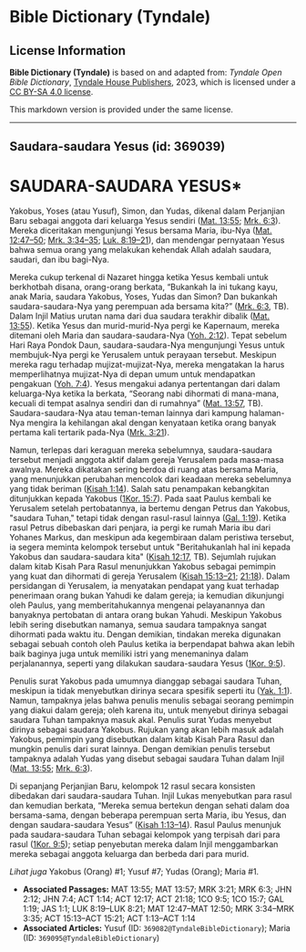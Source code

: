 # Bible Dictionary (Tyndale)

## License Information

**Bible Dictionary (Tyndale)** is based on and adapted from: _Tyndale Open Bible Dictionary_, [Tyndale House Publishers](https://tyndaleopenresources.com/), 2023, which is licensed under a [CC BY-SA 4.0 license](https://creativecommons.org/licenses/by-sa/4.0/legalcode.en).

This markdown version is provided under the same license.



--------------------------------

## Saudara-saudara Yesus (id: 369039)

SAUDARA\-SAUDARA YESUS\*
========================

Yakobus, Yoses (atau Yusuf), Simon, dan Yudas, dikenal dalam Perjanjian Baru sebagai anggota dari keluarga Yesus sendiri ([Mat. 13:55](https://ref.ly/Matt13:55); [Mrk. 6:3](https://ref.ly/Mark6:3)). Mereka diceritakan mengunjungi Yesus bersama Maria, ibu\-Nya ([Mat. 12:47–50](https://ref.ly/Matt12:47-Matt12:50); [Mrk. 3:34–35](https://ref.ly/Mark3:34-Mark3:35); [Luk. 8:19–21](https://ref.ly/Luke8:19-Luke8:21)), dan mendengar pernyataan Yesus bahwa semua orang yang melakukan kehendak Allah adalah saudara, saudari, dan ibu bagi\-Nya.

Mereka cukup terkenal di Nazaret hingga ketika Yesus kembali untuk berkhotbah disana, orang\-orang berkata, “Bukankah Ia ini tukang kayu, anak Maria, saudara Yakobus, Yoses, Yudas dan Simon? Dan bukankah saudara\-saudara\-Nya yang perempuan ada bersama kita?” ([Mrk. 6:3](https://ref.ly/Mark6:3), TB). Dalam Injil Matius urutan nama dari dua saudara terakhir dibalik ([Mat. 13:55](https://ref.ly/Matt13:55)). Ketika Yesus dan murid\-murid\-Nya pergi ke Kapernaum, mereka ditemani oleh Maria dan saudara\-saudara\-Nya ([Yoh. 2:12](https://ref.ly/John2:12)). Tepat sebelum Hari Raya Pondok Daun, saudara\-saudara\-Nya mengunjungi Yesus untuk membujuk\-Nya pergi ke Yerusalem untuk perayaan tersebut. Meskipun mereka ragu terhadap mujizat\-mujizat\-Nya, mereka mengatakan Ia harus memperlihatnya mujizat\-Nya di depan umum untuk mendapatkan pengakuan ([Yoh. 7:4](https://ref.ly/John7:4)). Yesus mengakui adanya pertentangan dari dalam keluarga\-Nya ketika Ia berkata, “Seorang nabi dihormati di mana\-mana, kecuali di tempat asalnya sendiri dan di rumahnya” ([Mat. 13:57](https://ref.ly/Matt13:57), TB). Saudara\-saudara\-Nya atau teman\-teman lainnya dari kampung halaman\-Nya mengira Ia kehilangan akal dengan kenyataan ketika orang banyak pertama kali tertarik pada\-Nya ([Mrk. 3:21](https://ref.ly/Mark3:21)).

Namun, terlepas dari keraguan mereka sebelumnya, saudara\-saudara tersebut menjadi anggota aktif dalam gereja Yerusalem pada masa\-masa awalnya. Mereka dikatakan sering berdoa di ruang atas bersama Maria, yang menunjukkan perubahan mencolok dari keadaan mereka sebelumnya yang tidak beriman ([Kisah 1:14](https://ref.ly/Acts1:14)). Salah satu penampakan kebangkitan ditunjukkan kepada Yakobus ([1Kor. 15:7](https://ref.ly/1Cor15:7)). Pada saat Paulus kembali ke Yerusalem setelah pertobatannya, ia bertemu dengan Petrus dan Yakobus, "saudara Tuhan," tetapi tidak dengan rasul\-rasul lainnya ([Gal. 1:19](https://ref.ly/Gal1:19)). Ketika rasul Petrus dibebaskan dari penjara, ia pergi ke rumah Maria ibu dari Yohanes Markus, dan meskipun ada kegembiraan dalam peristiwa tersebut, ia segera meminta kelompok tersebut untuk "Beritahukanlah hal ini kepada Yakobus dan saudara\-saudara kita" ([Kisah 12:17](https://ref.ly/Acts12:17), TB). Sejumlah rujukan dalam kitab Kisah Para Rasul menunjukkan Yakobus sebagai pemimpin yang kuat dan dihormati di gereja Yerusalem ([Kisah 15:13–21](https://ref.ly/Acts15:13-Acts15:21); [21:18](https://ref.ly/Acts21:18)). Dalam persidangan di Yerusalem, ia menyatakan pendapat yang kuat terhadap penerimaan orang bukan Yahudi ke dalam gereja; ia kemudian dikunjungi oleh Paulus, yang memberitahukannya mengenai pelayanannya dan banyaknya pertobatan di antara orang bukan Yahudi. Meskipun Yakobus lebih sering disebutkan namanya, semua saudara tampaknya sangat dihormati pada waktu itu. Dengan demikian, tindakan mereka digunakan sebagai sebuah contoh oleh Paulus ketika ia berpendapat bahwa akan lebih baik baginya juga untuk memiliki istri yang menemaninya dalam perjalanannya, seperti yang dilakukan saudara\-saudara Yesus ([1Kor. 9:5](https://ref.ly/1Cor9:5)).

Penulis surat Yakobus pada umumnya dianggap sebagai saudara Tuhan, meskipun ia tidak menyebutkan dirinya secara spesifik seperti itu ([Yak. 1:1](https://ref.ly/Jas1:1)). Namun, tampaknya jelas bahwa penulis menulis sebagai seorang pemimpin yang diakui dalam gereja; oleh karena itu, untuk menyebut dirinya sebagai saudara Tuhan tampaknya masuk akal. Penulis surat Yudas menyebut dirinya sebagai saudara Yakobus. Rujukan yang akan lebih masuk adalah Yakobus, pemimpin yang disebutkan dalam kitab Kisah Para Rasul dan mungkin penulis dari surat lainnya. Dengan demikian penulis tersebut tampaknya adalah Yudas yang disebut sebagai saudara Tuhan dalam Injil ([Mat. 13:55](https://ref.ly/Matt13:55); [Mrk. 6:3](https://ref.ly/Mark6:3)).

Di sepanjang Perjanjian Baru, kelompok 12 rasul secara konsisten dibedakan dari saudara\-saudara Tuhan. Injil Lukas menyebutkan para rasul dan kemudian berkata, “Mereka semua bertekun dengan sehati dalam doa bersama\-sama, dengan beberapa perempuan serta Maria, ibu Yesus, dan dengan saudara\-saudara Yesus” ([Kisah 1:13–14](https://ref.ly/Acts1:13-Acts1:14)). Rasul Paulus menunjuk pada saudara\-saudara Tuhan sebagai kelompok yang terpisah dari para rasul ([1Kor. 9:5](https://ref.ly/1Cor9:5)); setiap penyebutan mereka dalam Injil menggambarkan mereka sebagai anggota keluarga dan berbeda dari para murid.

*Lihat juga* Yakobus (Orang) \#1; Yusuf \#7; Yudas (Orang); Maria \#1.

* **Associated Passages:** MAT 13:55; MAT 13:57; MRK 3:21; MRK 6:3; JHN 2:12; JHN 7:4; ACT 1:14; ACT 12:17; ACT 21:18; 1CO 9:5; 1CO 15:7; GAL 1:19; JAS 1:1; LUK 8:19–LUK 8:21; MAT 12:47–MAT 12:50; MRK 3:34–MRK 3:35; ACT 15:13–ACT 15:21; ACT 1:13–ACT 1:14
* **Associated Articles:** Yusuf (ID: `369082@TyndaleBibleDictionary`); Maria (ID: `369095@TyndaleBibleDictionary`)

